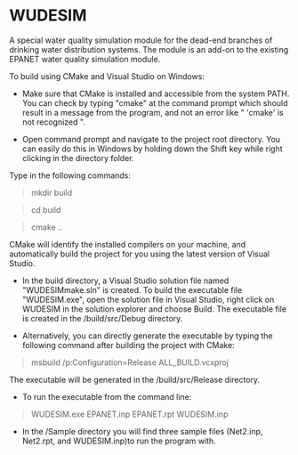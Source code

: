 # WUDESIM
A special water quality simulation module for the dead-end branches of drinking water distribution systems. The module is an add-on to the existing EPANET water quality simulation module.

To build using CMake and Visual Studio on Windows: 

- Make sure that CMake is installed and accessible from the system PATH. You can check by typing "cmake" at the command prompt which should result in a message from the program, and not an error like " 'cmake' is not recognized ".

- Open command prompt and navigate to the project root directory. You can easily do this in Windows by holding down the Shift key while right clicking in the directory folder.

Type in the following commands:

> mkdir build

> cd build

> cmake ..

CMake will identify the installed compilers on your machine, and automatically build the project for you using the latest version of Visual Studio. 

- In the build directory, a Visual Studio solution file named "WUDESIMmake.sln" is created. To build the executable file "WUDESIM.exe", open the solution file in Visual Studio, right click on WUDESIM in the solution explorer and choose Build. The executable file is created in the /build/src/Debug directory.

- Alternatively, you can directly generate the executable by typing the following command after building the project with CMake:
>msbuild /p:Configuration=Release ALL_BUILD.vcxproj

The executable will be generated in the /build/src/Release directory.

- To run the executable from the command line:
>WUDESIM.exe EPANET.inp EPANET.rpt WUDESIM.inp

- In the /Sample directory you will find three sample files (Net2.inp, Net2.rpt, and WUDESIM.inp)to run the program with.
